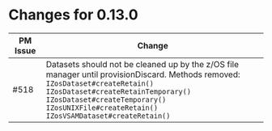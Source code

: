 # Changes for 0.13.0

| PM Issue      | Change        |
| ------------- | ------------- |
| #518 | Datasets should not be cleaned up by the z/OS file manager until provisionDiscard. Methods removed:<br>`IZosDataset#createRetain()`<br>`IZosDataset#createRetainTemporary()`<br>`IZosDataset#createTemporary()`<br>`IZosUNIXFile#createRetain()`<br>`IZosVSAMDataset#createRetain()` |
